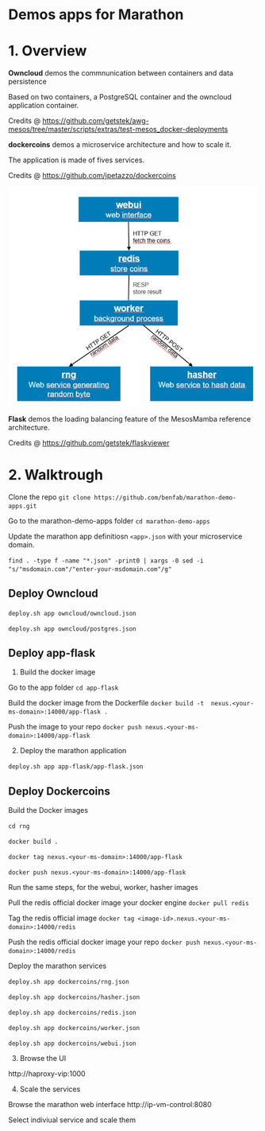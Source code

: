 # Demos apps for Marathon

# 1. Overview

**Owncloud** 
demos the commnunication between containers and data persistence

Based on two containers, a PostgreSQL container and the owncloud application container.

Credits @ https://github.com/getstek/awg-mesos/tree/master/scripts/extras/test-mesos_docker-deployments 

**dockercoins**
demos a microservice architecture and how to scale it.

The application is made of fives services.

Credits @ https://github.com/jpetazzo/dockercoins

![DockerCoins](/dockercoins.png)


**Flask**
demos the loading balancing feature of the MesosMamba reference architecture.

Credits @ https://github.com/getstek/flaskviewer


# 2. Walktrough

Clone the repo `git clone https://github.com/benfab/marathon-demo-apps.git`

Go to the marathon-demo-apps folder `cd marathon-demo-apps` 

Update the marathon app definitiosn `<app>.json` with your microservice domain.

`find . -type f -name "*.json" -print0 | xargs -0 sed -i "s/"msdomain.com"/"enter-your-msdomain.com"/g" `

## Deploy Owncloud

`deploy.sh app owncloud/owncloud.json`

`deploy.sh app owncloud/postgres.json`

## Deploy app-flask

1. Build the docker image

Go to the app folder `cd app-flask`


Build the docker image from the Dockerfile `docker build -t  nexus.<your-ms-domain>:14000/app-flask .`


Push the image to your repo `docker push nexus.<your-ms-domain>:14000/app-flask`

2. Deploy the marathon application

`deploy.sh app app-flask/app-flask.json`


## Deploy Dockercoins

Build the Docker images

`cd rng`

`docker build .`

`docker tag nexus.<your-ms-domain>:14000/app-flask`

`docker push nexus.<your-ms-domain>:14000/app-flask`

Run the same steps, for the webui, worker, hasher images

Pull the redis official docker image your docker engine `docker pull redis`

Tag the redis official image `docker tag <image-id>.nexus.<your-ms-domain>:14000/redis` 

Push the redis official docker image your repo `docker push nexus.<your-ms-domain>:14000/redis`

Deploy the marathon services

`deploy.sh app dockercoins/rng.json`

`deploy.sh app dockercoins/hasher.json`

`deploy.sh app dockercoins/redis.json`

`deploy.sh app dockercoins/worker.json`

`deploy.sh app dockercoins/webui.json`

3. Browse the UI

http://haproxy-vip:1000

4. Scale the services

Browse the marathon web interface http://ip-vm-control:8080

Select indiviual service and scale them
